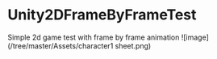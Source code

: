 # Unity2DFrameByFrameTest
Simple 2d game test with frame by frame animation
![image](/tree/master/Assets/character1 sheet.png)
